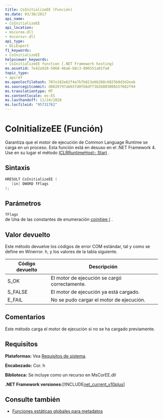 ```yaml
---
title: CoInitializeEE (Función)
ms.date: 03/30/2017
api_name:
- CoInitializeEE
api_location:
- mscoree.dll
- mscorsvr.dll
api_type:
- DLLExport
f1_keywords:
- CoInitializeEE
helpviewer_keywords:
- CoInitializeEE function [.NET Framework hosting]
ms.assetid: 7e42a928-5068-4ba6-b8c3-806551a01fa8
topic_type:
- apiref
ms.openlocfilehash: 707e182e62f4a7b7b813e6b288c6825b0d3d2eab
ms.sourcegitcommit: d8020797a6657d0fbbdff362b80300815f682f94
ms.translationtype: MT
ms.contentlocale: es-ES
ms.lasthandoff: 11/24/2020
ms.locfileid: "95731762"
---
```

# <a name="coinitializeee-function"></a>CoInitializeEE (Función)

Garantiza que el motor de ejecución de Common Language Runtime se carga en un proceso. Esta función está en desuso en el .NET Framework 4. Use en su lugar el método [ICLRRuntimeHost:: Start](iclrruntimehost-start-method.md) .  
  
## <a name="syntax"></a>Sintaxis  
  
```cpp  
HRESULT CoInitializeEE (  
   [in] DWORD fFlags  
);  
```  
  
## <a name="parameters"></a>Parámetros  

 `fFlags`  
 de Una de las constantes de enumeración [coinitiee (](../metadata/coinitiee-enumeration.md) .  
  
## <a name="return-value"></a>Valor devuelto  

 Este método devuelve los códigos de error COM estándar, tal y como se define en Winerror. h, y los valores de la tabla siguiente.  
  
|Código devuelto|Descripción|  
|-----------------|-----------------|  
|S_OK|El motor de ejecución se cargó correctamente.|  
|S_FALSE|El motor de ejecución ya está cargado.|  
|E_FAIL|No se pudo cargar el motor de ejecución.|  
  
## <a name="remarks"></a>Comentarios  

 Este método carga el motor de ejecución si no se ha cargado previamente.  
  
## <a name="requirements"></a>Requisitos  

 **Plataformas:** Vea [Requisitos de sistema](../../get-started/system-requirements.md).  
  
 **Encabezado:** Cor. h  
  
 **Biblioteca:** Se incluye como un recurso en MsCorEE.dll  
  
 **.NET Framework versiones:**[!INCLUDE[net_current_v10plus](../../../../includes/net-current-v10plus-md.md)]  
  
## <a name="see-also"></a>Consulte también

- [Funciones estáticas globales para metadatos](../metadata/metadata-global-static-functions.md)
